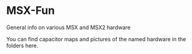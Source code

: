 # MSX-Fun
General info on various MSX and MSX2 hardware

You can find capacitor maps and pictures of the named hardware in the folders here.
